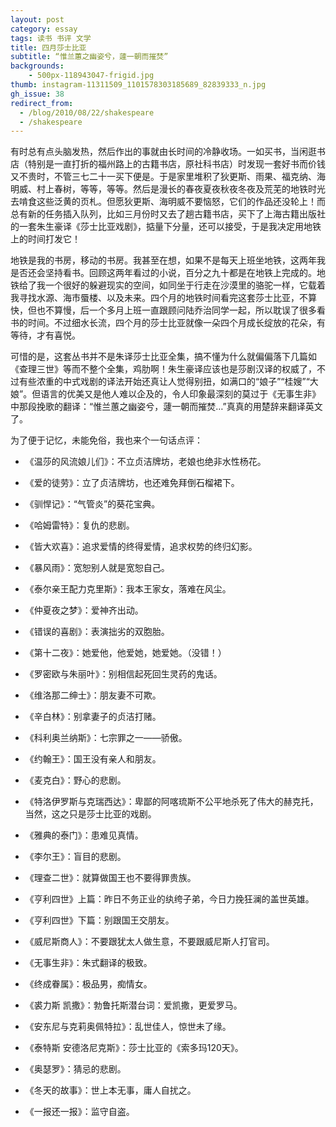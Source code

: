 ```yaml
---
layout: post
category: essay
tags: 读书 书评 文学
title: 四月莎士比亚
subtitle: “惟兰蕙之幽姿兮，蘧一朝而摧焚”
backgrounds:
    - 500px-118943047-frigid.jpg
thumb: instagram-11311509_1101578303185689_82839333_n.jpg
gh_issue: 38
redirect_from:
  - /blog/2010/08/22/shakespeare
  - /shakespeare
---
```


有时总有点头脑发热，然后作出的事就由长时间的冷静收场。一如买书，当闲逛书店（特别是一直打折的福州路上的古籍书店，原社科书店）时发现一套好书而价钱又不贵时，不管三七二十一买下便是。于是家里堆积了狄更斯、雨果、福克纳、海明威、村上春树，等等，等等。然后是漫长的春夜夏夜秋夜冬夜及荒芜的地铁时光去啃食这些泛黄的页札。但愿狄更斯、海明威不要恼怒，它们的作品还没轮上！而总有新的任务插入队列，比如三月份时又去了趟古籍书店，买下了上海古籍出版社的一套朱生豪译《莎士比亚戏剧》，掂量下分量，还可以接受，于是我决定用地铁上的时间打发它！

地铁是我的书房，移动的书房。我甚至在想，如果不是每天上班坐地铁，这两年我是否还会坚持看书。回顾这两年看过的小说，百分之九十都是在地铁上完成的。地铁给了我一个很好的躲避现实的空间，如同坐于行走在沙漠里的骆驼一样，它载着我寻找水源、海市蜃楼、以及未来。四个月的地铁时间看完这套莎士比亚，不算快，但也不算慢，后一个多月上班一直跟顾问陆乔治同学一起，所以耽误了很多看书的时间。不过细水长流，四个月的莎士比亚就像一朵四个月成长绽放的花朵，有等待，才有喜悦。

可惜的是，这套丛书并不是朱译莎士比亚全集，搞不懂为什么就偏偏落下几篇如《查理三世》等而不整个全集，鸡肋啊！朱生豪译应该也是莎剧汉译的权威了，不过有些浓重的中式戏剧的译法开始还真让人觉得别扭，如满口的“娘子”“桂嫂”“大娘”。但语言的优美又是他人难以企及的，令人印象最深刻的莫过于《无事生非》中那段挽歌的翻译：“惟兰蕙之幽姿兮，蘧一朝而摧焚…”真真的用楚辞来翻译英文了。

为了便于记忆，未能免俗，我也来个一句话点评：


* 《温莎的风流娘儿们》：不立贞洁牌坊，老娘也绝非水性杨花。

* 《爱的徒劳》：立了贞洁牌坊，也还难免拜倒石榴裙下。

* 《驯悍记》：“气管炎”的葵花宝典。

* 《哈姆雷特》：复仇的悲剧。

* 《皆大欢喜》：追求爱情的终得爱情，追求权势的终归幻影。

* 《暴风雨》：宽恕别人就是宽恕自己。

* 《泰尔亲王配力克里斯》：我本王家女，落难在风尘。

* 《仲夏夜之梦》：爱神齐出动。

* 《错误的喜剧》：表演拙劣的双胞胎。

* 《第十二夜》：她爱他，他爱她，她爱她。（没错！）

* 《罗密欧与朱丽叶》：别相信起死回生灵药的鬼话。

* 《维洛那二绅士》：朋友妻不可欺。

* 《辛白林》：别拿妻子的贞洁打赌。

* 《科利奥兰纳斯》：七宗罪之一——骄傲。

* 《约翰王》：国王没有亲人和朋友。

* 《麦克白》：野心的悲剧。

* 《特洛伊罗斯与克瑞西达》：卑鄙的阿喀琉斯不公平地杀死了伟大的赫克托，当然，这之只是莎士比亚的戏剧。

* 《雅典的泰门》：患难见真情。

* 《李尔王》：盲目的悲剧。

* 《理查二世》：就算做国王也不要得罪贵族。

* 《亨利四世》上篇：昨日不务正业的纨绔子弟，今日力挽狂澜的盖世英雄。

* 《亨利四世》下篇：别跟国王交朋友。

* 《威尼斯商人》：不要跟犹太人做生意，不要跟威尼斯人打官司。

* 《无事生非》：朱式翻译的极致。

* 《终成眷属》：极品男，痴情女。

* 《裘力斯 凯撒》：勃鲁托斯潜台词：爱凯撒，更爱罗马。

* 《安东尼与克莉奥佩特拉》：乱世佳人，惊世未了缘。

* 《泰特斯 安德洛尼克斯》：莎士比亚的《索多玛120天》。

* 《奥瑟罗》：猜忌的悲剧。

* 《冬天的故事》：世上本无事，庸人自扰之。

* 《一报还一报》：监守自盗。
